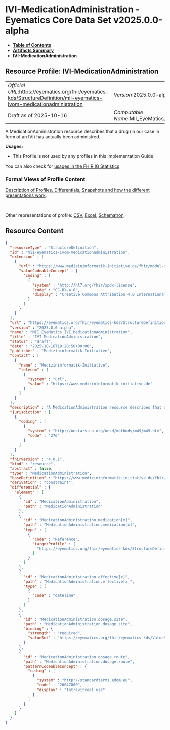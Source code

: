 # IVI-MedicationAdministration - Eyematics Core Data Set v2025.0.0-alpha

* [**Table of Contents**](toc.md)
* [**Artifacts Summary**](artifacts.md)
* **IVI-MedicationAdministration**

## Resource Profile: IVI-MedicationAdministration 

| | |
| :--- | :--- |
| *Official URL*:https://eyematics.org/fhir/eyematics-kds/StructureDefinition/mii-eyematics-ivom-medicationadministration | *Version*:2025.0.0-alpha |
| Draft as of 2025-10-16 | *Computable Name*:MII_EyeMatics_IVI_MedicationAdministration |

 
A MedicationAdministration resource describes that a drug (in our case in form of an IVI) has actually been administred. 

**Usages:**

* This Profile is not used by any profiles in this Implementation Guide

You can also check for [usages in the FHIR IG Statistics](https://packages2.fhir.org/xig/eyematics-kerndatensatz|current/StructureDefinition/mii-eyematics-ivom-medicationadministration)

### Formal Views of Profile Content

 [Description of Profiles, Differentials, Snapshots and how the different presentations work](http://build.fhir.org/ig/FHIR/ig-guidance/readingIgs.html#structure-definitions). 

 

Other representations of profile: [CSV](StructureDefinition-mii-eyematics-ivom-medicationadministration.csv), [Excel](StructureDefinition-mii-eyematics-ivom-medicationadministration.xlsx), [Schematron](StructureDefinition-mii-eyematics-ivom-medicationadministration.sch) 



## Resource Content

```json
{
  "resourceType" : "StructureDefinition",
  "id" : "mii-eyematics-ivom-medicationadministration",
  "extension" : [
    {
      "url" : "https://www.medizininformatik-initiative.de/fhir/modul-meta/StructureDefinition/mii-ex-meta-license-codeable",
      "valueCodeableConcept" : {
        "coding" : [
          {
            "system" : "http://hl7.org/fhir/spdx-license",
            "code" : "CC-BY-4.0",
            "display" : "Creative Commons Attribution 4.0 International"
          }
        ]
      }
    }
  ],
  "url" : "https://eyematics.org/fhir/eyematics-kds/StructureDefinition/mii-eyematics-ivom-medicationadministration",
  "version" : "2025.0.0-alpha",
  "name" : "MII_EyeMatics_IVI_MedicationAdministration",
  "title" : "IVI-MedicationAdministration",
  "status" : "draft",
  "date" : "2025-10-16T19:20:50+00:00",
  "publisher" : "Medizininformatik-Initiative",
  "contact" : [
    {
      "name" : "Medizininformatik-Initiative",
      "telecom" : [
        {
          "system" : "url",
          "value" : "https://www.medizininformatik-initiative.de"
        }
      ]
    }
  ],
  "description" : "A MedicationAdministration resource describes that a drug (in our case in form of an IVI) has actually been administred.",
  "jurisdiction" : [
    {
      "coding" : [
        {
          "system" : "http://unstats.un.org/unsd/methods/m49/m49.htm",
          "code" : "276"
        }
      ]
    }
  ],
  "fhirVersion" : "4.0.1",
  "kind" : "resource",
  "abstract" : false,
  "type" : "MedicationAdministration",
  "baseDefinition" : "https://www.medizininformatik-initiative.de/fhir/core/modul-medikation/StructureDefinition/MedicationAdministration",
  "derivation" : "constraint",
  "differential" : {
    "element" : [
      {
        "id" : "MedicationAdministration",
        "path" : "MedicationAdministration"
      },
      {
        "id" : "MedicationAdministration.medication[x]",
        "path" : "MedicationAdministration.medication[x]",
        "type" : [
          {
            "code" : "Reference",
            "targetProfile" : [
              "https://eyematics.org/fhir/eyematics-kds/StructureDefinition/mii-eyematics-ivom-medication"
            ]
          }
        ]
      },
      {
        "id" : "MedicationAdministration.effective[x]",
        "path" : "MedicationAdministration.effective[x]",
        "type" : [
          {
            "code" : "dateTime"
          }
        ]
      },
      {
        "id" : "MedicationAdministration.dosage.site",
        "path" : "MedicationAdministration.dosage.site",
        "binding" : {
          "strength" : "required",
          "valueSet" : "https://eyematics.org/fhir/eyematics-kds/ValueSet/eye-laterality"
        }
      },
      {
        "id" : "MedicationAdministration.dosage.route",
        "path" : "MedicationAdministration.dosage.route",
        "patternCodeableConcept" : {
          "coding" : [
            {
              "system" : "http://standardterms.edqm.eu",
              "code" : "20047000",
              "display" : "Intravitreal use"
            }
          ]
        }
      }
    ]
  }
}

```
